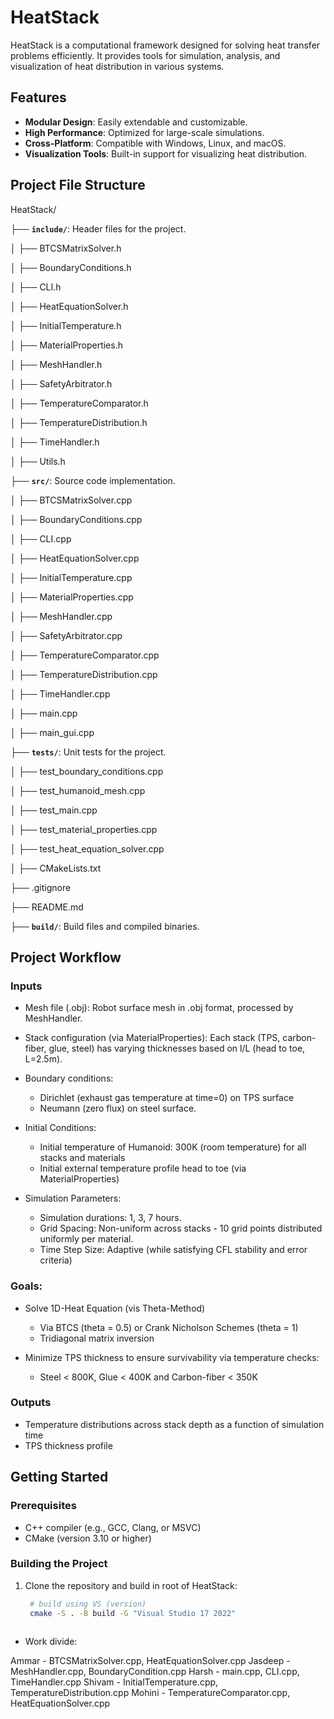 # HeatStack

HeatStack is a computational framework designed for solving heat transfer problems efficiently. It provides tools for simulation, analysis, and visualization of heat distribution in various systems.

## Features

- **Modular Design**: Easily extendable and customizable.
- **High Performance**: Optimized for large-scale simulations.
- **Cross-Platform**: Compatible with Windows, Linux, and macOS.
- **Visualization Tools**: Built-in support for visualizing heat distribution.

## Project File Structure

HeatStack/

├── **`include/`**: Header files for the project.

│   ├── BTCSMatrixSolver.h

│   ├── BoundaryConditions.h

│   ├── CLI.h

│   ├── HeatEquationSolver.h

│   ├── InitialTemperature.h

│   ├── MaterialProperties.h

│   ├── MeshHandler.h

│   ├── SafetyArbitrator.h

│   ├── TemperatureComparator.h

│   ├── TemperatureDistribution.h

│   ├── TimeHandler.h

│   ├── Utils.h

├── **`src/`**: Source code implementation.

│   ├── BTCSMatrixSolver.cpp

│   ├── BoundaryConditions.cpp

│   ├── CLI.cpp

│   ├── HeatEquationSolver.cpp

│   ├── InitialTemperature.cpp

│   ├── MaterialProperties.cpp

│   ├── MeshHandler.cpp

│   ├── SafetyArbitrator.cpp

│   ├── TemperatureComparator.cpp

│   ├── TemperatureDistribution.cpp

│   ├── TimeHandler.cpp

│   ├── main.cpp

│   ├── main_gui.cpp

├── **`tests/`**: Unit tests for the project.

│   ├── test_boundary_conditions.cpp

│   ├── test_humanoid_mesh.cpp

│   ├── test_main.cpp

│   ├── test_material_properties.cpp

│   ├── test_heat_equation_solver.cpp

│   ├── CMakeLists.txt

├── .gitignore

├── README.md

├── **`build/`**: Build files and compiled binaries.


## Project Workflow

### Inputs
- Mesh file (.obj): Robot surface mesh in .obj format, processed by MeshHandler.

- Stack configuration (via MaterialProperties): Each stack (TPS, carbon-fiber, glue, steel) has varying thicknesses based on l/L (head to toe, L=2.5m).

- Boundary conditions:
    - Dirichlet (exhaust gas temperature at time=0) on TPS surface
    - Neumann (zero flux) on steel surface.


- Initial Conditions:
  
    - Initial temperature of Humanoid: 300K (room temperature) for all stacks and materials
    - Initial external temperature profile head to toe (via MaterialProperties) 

- Simulation Parameters: 

    - Simulation durations: 1, 3, 7 hours.
    - Grid Spacing: Non-uniform across stacks - 10 grid points distributed uniformly per material.
    - Time Step Size: Adaptive (while satisfying CFL stability and error criteria)


### Goals: 
- Solve 1D-Heat Equation (vis Theta-Method)
    - Via BTCS (theta = 0.5)  or Crank Nicholson Schemes (theta = 1)
    - Tridiagonal matrix inversion 

- Minimize TPS thickness to ensure survivability via temperature checks:
    - Steel < 800K, Glue < 400K and Carbon-fiber < 350K


### Outputs

- Temperature distributions across stack depth as a function of simulation time
- TPS thickness profile


## Getting Started

### Prerequisites

- C++ compiler (e.g., GCC, Clang, or MSVC)
- CMake (version 3.10 or higher)

### Building the Project

1. Clone the repository and build in root of HeatStack:
    ```sh
     # build using VS (version)
     cmake -S . -B build -G "Visual Studio 17 2022"



- Work divide:

Ammar - BTCSMatrixSolver.cpp, HeatEquationSolver.cpp
Jasdeep - MeshHandler.cpp, BoundaryCondition.cpp
Harsh - main.cpp, CLI.cpp, TimeHandler.cpp
Shivam - InitialTemperature.cpp, TemperatureDistribution.cpp
Mohini - TemperatureComparator.cpp, HeatEquationSolver.cpp
